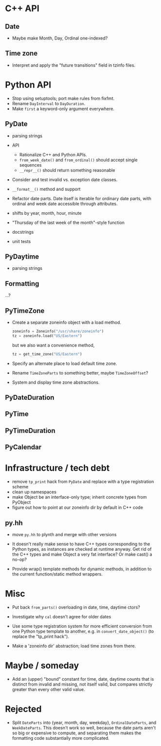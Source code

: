 # C++ API

## Date

- Maybe make Month, Day, Ordinal one-indexed?

## Time zone

- Interpret and apply the "future transitions" field in tzinfo files.

# Python API

- Stop using setuptools; port make rules from fixfmt.
- Rename `DayInterval` to `DayDuration`.
- Make `first` a keyword-only argument everywhere.

## PyDate

- parsing strings

- API

  - Rationalize C++ and Python APIs.
  - `from_week_date()` and `from_ordinal()` should accept single sequences
  - `__repr__()` should return something reasonable

- Consider and test invalid vs. exception date classes.
- `__format__()` method and support
- Refactor date parts.  Date itself is iterable for ordinary date parts,
  with ordinal and week date accessible through attributes.
- shifts by year, month, hour, minute
- "Thursday of the last week of the month"-style function
- docstrings
- unit tests

## PyDaytime

- parsing strings

## Formatting

...?

## PyTimeZone

- Create a separate zoneinfo object with a load method.

  ```python
  zoneinfo = Zoneinfo("/usr/share/zoneinfo")
  tz = zoneinfo.load("US/Eastern")
  ```

  but we also want a convenience method,

  ```python
  tz = get_time_zone("US/Eastern")
  ```

- Specify an alternate place to load default time zone.
- Rename `TimeZoneParts` to something better, maybe `TimeZoneOffset`?
- System and display time zone abstractions.



## PyDateDuration

## PyTime

## PyTimeDuration

## PyCalendar

# Infrastructure / tech debt

- remove `tp_print` hack from `PyDate` and replace with a type registration
  scheme 
- clean up namespaces
- make Object be an interface-only type; inherit concrete types from PyObject
- figure out how to point at our zoneinfo dir by default in C++ code

## py.hh

- move `py.hh` to plynth and merge with other versions

- It doesn't really make sense to have C++ types corresponding to the Python
  types, as instances are checked at runtime anyway.  Get rid of the C++ types
  and make Object a very fat interface?  Or make cast() a no-op?

- Provide wrap() template methods for dynamic methods, in addition to the
  current function/static method wrappers.

# Misc

- Put back `from_parts()` overloading in date, time, daytime ctors?

- Investigate why `cal` doesn't agree for older dates

- Use some type registration system for more efficient conversion from one
  Python type template to another, e.g. in `convert_date_object()` (to replace
  the "tp_print hack").

- Make a 'zoneinfo dir' abstraction; load time zones from there.

# Maybe / someday

- Add an (upper) "bound" constant for time, date, daytime counts that is
  distinct from invalid and missing, not itself valid, but compares strictly
  greater than every other valid value.
 

# Rejected

- Split `DateParts` into {year, month, day, weekday}, `OrdinalDateParts`, and
  `WeekDateParts`.  This doesn't work so well, because the date parts aren't so
  big or expensive to compute, and separating them makes the formatting code
  substantially more complicated.

